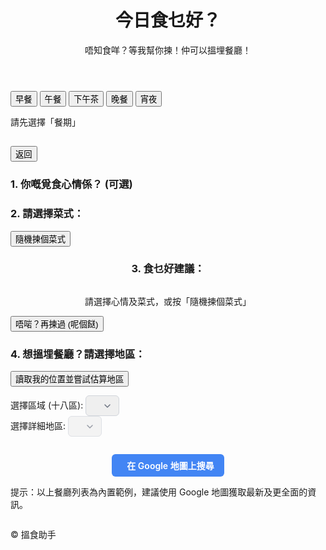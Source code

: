 <!DOCTYPE html>
<html lang="zh-Hant">
   <head>
      <meta charset="UTF-8">
      <meta name="viewport" content="width=device-width, initial-scale=1.0">
      <title>今日食乜好？</title>
      <script src="https://cdn.tailwindcss.com"></script>
      <link href="https://cdnjs.cloudflare.com/ajax/libs/font-awesome/6.0.0-beta3/css/all.min.css" rel="stylesheet">
      <style>
         body {
         font-family: 'Inter', 'Noto Sans TC', sans-serif;
         }
         .meal-suggestion-card, .restaurant-suggestion-card {
         min-height: 80px;
         display: flex;
         flex-direction: column;
         align-items: center;
         justify-content: center;
         transition: all 0.3s ease-in-out;
         }
         .cuisine-btn, .mood-btn {
         transition: all 0.2s ease-in-out;
         margin: 0.25rem;
         }
         .suggestion-update {
         animation: fadeIn 0.5s ease-in-out;
         }
         @keyframes fadeIn {
         from { opacity: 0; transform: translateY(10px); }
         to { opacity: 1; transform: translateY(0); }
         }
         .selected-btn {
         --tw-ring-color: theme('colors.orange.500', '#F97316');
         box-shadow: 0 0 0 2px var(--tw-ring-color);
         transform: scale(1.03);
         filter: brightness(1.05);
         }
         .mood-btn.selected-btn {
         background-color: theme('colors.purple.500');
         color: theme('colors.white');
         --tw-ring-color: theme('colors.purple.700');
         }
         .cuisine-btn.selected-btn {
         background-color: theme('colors.sky.500');
         color: theme('colors.white');
         --tw-ring-color: theme('colors.sky.700');
         }
         .list-disc { list-style-type: disc; padding-left: 1.5rem; }
         .google-maps-btn { display: inline-flex; align-items: center; justify-content: center; padding: 0.5rem 1rem; background-color: #4285F4; color: white; border-radius: 0.375rem; font-weight: 600; transition: background-color 0.15s ease-in-out; text-decoration: none; }
         .google-maps-btn:hover { background-color: #3578E5; }
         .google-maps-btn i { margin-right: 0.5rem; }
         select { padding: 0.5rem 2.5rem 0.5rem 0.75rem; border-radius: 0.375rem; border: 1px solid #D1D5DB; background-image: url("data:image/svg+xml,%3csvg xmlns='http://www.w3.org/2000/svg' fill='none' viewBox='0 0 20 20'%3e%3cpath stroke='%236b7280' stroke-linecap='round' stroke-linejoin='round' stroke-width='1.5' d='M6 8l4 4 4-4'/%3e%3c/svg%3e"); background-position: right 0.5rem center; background-repeat: no-repeat; background-size: 1.5em 1.5em; -webkit-appearance: none; -moz-appearance: none; appearance: none; }
         select:focus { outline: 2px solid transparent; outline-offset: 2px; border-color: #2563EB; box-shadow: 0 0 0 2px #BFDBFE; }
      </style>
   </head>
   <body class="bg-gradient-to-br from-lime-100 to-green-200 min-h-screen flex flex-col items-center justify-center p-4 selection:bg-green-500 selection:text-white">
      <div class="bg-white p-6 sm:p-8 rounded-xl shadow-2xl w-full max-w-3xl text-center">
         <div id="pageMealTimeSelection">
            <header class="mb-6 sm:mb-8">
               <h1 class="text-4xl sm:text-5xl font-bold text-green-600">今日食乜好？</h1>
               <p class="text-gray-600 mt-2 text-sm sm:text-base">唔知食咩？等我幫你揀！仲可以搵埋餐廳！</p>
            </header>
            <div class="mb-4 grid grid-cols-2 sm:grid-cols-3 lg:grid-cols-5 gap-2">
               <button data-mealtype="breakfast" class="meal-time-btn bg-yellow-400 hover:bg-yellow-500 text-yellow-800 font-semibold py-2 px-4 rounded-lg shadow-md transition duration-150 ease-in-out transform hover:scale-105 w-full">早餐</button>
               <button data-mealtype="lunch" class="meal-time-btn bg-green-400 hover:bg-green-500 text-green-800 font-semibold py-2 px-4 rounded-lg shadow-md transition duration-150 ease-in-out transform hover:scale-105 w-full">午餐</button>
               <button data-mealtype="afternoonTea" class="meal-time-btn bg-orange-400 hover:bg-orange-500 text-orange-800 font-semibold py-2 px-4 rounded-lg shadow-md transition duration-150 ease-in-out transform hover:scale-105 w-full">下午茶</button>
               <button data-mealtype="dinner" class="meal-time-btn bg-red-400 hover:bg-red-500 text-red-800 font-semibold py-2 px-4 rounded-lg shadow-md transition duration-150 ease-in-out transform hover:scale-105 w-full">晚餐</button>
               <button data-mealtype="supper" class="meal-time-btn bg-indigo-400 hover:bg-indigo-500 text-indigo-800 font-semibold py-2 px-4 rounded-lg shadow-md transition duration-150 ease-in-out transform hover:scale-105 w-full">宵夜</button>
            </div>
            <p id="initialPrompt" class="text-xl sm:text-2xl font-semibold text-gray-700 mt-8">請先選擇「餐期」</p>
         </div>
         <div id="pageDetailsSelection" class="hidden w-full">
            <div class="flex justify-between items-center mb-6">
               <h2 id="selectedMealTimeHeader" class="text-2xl sm:text-3xl font-bold text-green-700 text-left"></h2>
               <button id="btnGoBack" class="bg-gray-300 hover:bg-gray-400 text-gray-800 font-semibold py-2 px-4 rounded-lg shadow text-sm flex items-center">
               <i class="fas fa-arrow-left mr-1"></i> 返回
               </button>
            </div>
            <div class="my-4 sm:my-6 text-left">
               <h3 class="text-lg font-semibold text-gray-700 mb-2">1. 你嘅覓食心情係？ <span class="text-sm text-gray-500">(可選)</span></h3>
               <div id="moodSelectionArea" class="flex flex-wrap justify-center items-center border border-gray-200 p-2 rounded-md"></div>
            </div>
            <div class="my-4 sm:my-6 text-left">
               <h3 class="text-lg font-semibold text-gray-700 mb-2">2. 請選擇菜式：</h3>
               <div id="cuisineSelectionArea" class="flex flex-wrap justify-center items-center border border-gray-200 p-2 rounded-md"></div>
            </div>
            <div class="my-4">
               <button id="btnSurpriseCuisine" class="bg-green-500 hover:bg-green-600 text-white font-bold py-2 px-4 rounded-lg shadow-lg transition duration-150 ease-in-out transform hover:scale-105 w-full sm:w-auto text-base">
               <i class="fas fa-random mr-1"></i> 隨機揀個菜式
               </button>
            </div>
            <div id="suggestionArea" class="my-6 sm:my-8 p-4 sm:p-6 bg-gray-100 rounded-lg meal-suggestion-card shadow-inner">
               <h3 class="text-lg font-semibold text-gray-700 mb-2 self-start text-left">3. 食乜好建議：</h3>
               <p id="txtSuggestion" class="text-xl sm:text-2xl font-semibold text-gray-700">請選擇心情及菜式，或按「隨機揀個菜式」</p>
            </div>
            <button id="btnTryAgainMeal" class="bg-gray-500 hover:bg-gray-600 text-white font-semibold py-2 px-4 rounded-lg shadow-md transition duration-150 ease-in-out transform hover:scale-105 w-full sm:w-auto hidden mb-4">
            <i class="fas fa-redo mr-1"></i> 唔啱？再揀過 (呢個餸)
            </button>
            <div id="districtSelectionContainer" class="my-4 sm:my-6 text-left hidden">
               <h3 class="text-lg font-semibold text-gray-700 mb-2">4. 想搵埋餐廳？請選擇地區：</h3>
               <div class="mb-3">
                  <button id="btnGetLocation" class="bg-blue-500 hover:bg-blue-600 text-white font-semibold py-2 px-4 rounded-lg shadow-md text-sm flex items-center justify-center w-full sm:w-auto">
                  <i class="fas fa-location-arrow mr-2"></i> 讀取我的位置並嘗試估算地區
                  </button>
                  <p id="locationStatusMessage" class="text-xs text-gray-600 mt-1"></p>
               </div>
               <div class="grid grid-cols-1 sm:grid-cols-2 gap-4">
                  <div>
                     <label for="districtLevel1Dropdown" class="block text-sm font-medium text-gray-700 mb-1">選擇區域 (十八區):</label>
                     <select id="districtLevel1Dropdown" class="w-full"></select>
                  </div>
                  <div>
                     <label for="districtLevel2Dropdown" class="block text-sm font-medium text-gray-700 mb-1">選擇詳細地區:</label>
                     <select id="districtLevel2Dropdown" class="w-full" disabled></select>
                  </div>
               </div>
            </div>
            <div id="restaurantSuggestionArea" class="my-4 sm:my-6 p-4 bg-sky-50 rounded-lg restaurant-suggestion-card shadow-inner hidden">
               <p id="txtRestaurantSuggestion" class="text-lg font-medium text-sky-700"></p>
               <div id="googleMapsLinkContainer" class="mt-4 hidden">
                  <a id="googleMapsLink" href="#" target="_blank" class="google-maps-btn">
                  <i class="fas fa-map-marker-alt"></i>在 Google 地圖上搜尋
                  </a>
               </div>
               <p class="text-xs text-gray-500 mt-3">提示：以上餐廳列表為內置範例，建議使用 Google 地圖獲取最新及更全面的資訊。</p>
            </div>
         </div>
         <footer class="mt-8 text-center text-sm text-gray-600">
            <p>© <span id="currentYear"></span> 搵食助手</p>
         </footer>
      </div>
      <script>
      // --- DOM Elements ---
      const pageMealTimeSelection = document.getElementById('pageMealTimeSelection');
      const pageDetailsSelection = document.getElementById('pageDetailsSelection');
      const initialPrompt = document.getElementById('initialPrompt');
      const selectedMealTimeHeader = document.getElementById('selectedMealTimeHeader');
      const btnGoBack = document.getElementById('btnGoBack');
      const mealTimeButtons = document.querySelectorAll('#pageMealTimeSelection .meal-time-btn');
      const moodSelectionArea = document.getElementById('moodSelectionArea');
      const cuisineSelectionArea = document.getElementById('cuisineSelectionArea');
      const districtLevel1Dropdown = document.getElementById('districtLevel1Dropdown');
      const districtLevel2Dropdown = document.getElementById('districtLevel2Dropdown');
      const districtSelectionContainer = document.getElementById('districtSelectionContainer');
      const btnGetLocation = document.getElementById('btnGetLocation');
      const locationStatusMessage = document.getElementById('locationStatusMessage');
      const suggestionArea = document.getElementById('suggestionArea');
      const txtSuggestion = document.getElementById('txtSuggestion');
      const restaurantSuggestionArea = document.getElementById('restaurantSuggestionArea');
      const txtRestaurantSuggestion = document.getElementById('txtRestaurantSuggestion');
      const googleMapsLinkContainer = document.getElementById('googleMapsLinkContainer');
      const googleMapsLink = document.getElementById('googleMapsLink');
      const btnSurpriseCuisine = document.getElementById('btnSurpriseCuisine');
      const btnTryAgainMeal = document.getElementById('btnTryAgainMeal');
      const currentYearSpan = document.getElementById('currentYear');
      // --- Expanded Meal Data with Moods (Drinks removed from names) ---
      const mealData = {
      breakfast: {
      "港式": [
      { name: "沙嗲牛肉麵配炒蛋多士", moods: ["Comfort Food", "快靚正"] },
      { name: "雪菜肉絲米粉", moods: ["快靚正", "健康清淡啲～"] },
      { name: "腿蛋治", moods: ["快靚正"] },
      { name: "火腿通粉", moods: ["快靚正", "Comfort Food"] },
      { name: "皮蛋瘦肉粥配炒麵", moods: ["Comfort Food", "健康清淡啲～"] },
      { name: "腸粉 (可加混醬)", moods: ["快靚正", "Comfort Food"] },
      { name: "鮮油菠蘿包", moods: ["Comfort Food"] },
      { name: "餐蛋麵", moods: ["快靚正", "Comfort Food"] },
      { name: "即叫即製粢飯", moods: ["Comfort Food"] },
      { name: "魚柳包", moods: ["快靚正"] }
      ],
      "西式": [
      { name: "穀物片配牛奶/豆漿", moods: ["健康清淡啲～", "快靚正"] },
      { name: "乳酪杯配水果麥片", moods: ["健康清淡啲～"] },
      { name: "煙肉蛋奄列配薯餅", moods: ["Comfort Food"] },
      { name: "英式鬆餅 (Scones)", moods: ["想食豪啲！"] },
      { name: "鬆餅 (Pancakes) 配楓糖漿", moods: ["Comfort Food"] },
      { name: "法式吐司 (French Toast)", moods: ["Comfort Food"] },
      { name: "牛角包", moods: ["快靚正"] },
      { name: "英式全餐 (Full English)", moods: ["想食豪啲！", "Comfort Food"] },
      { name: "煙三文魚貝果 (Bagel)", moods: ["健康清淡啲～", "想食豪啲！"] }
      ],
      "中式": [
      { name: "蝦餃燒賣", moods: ["Comfort Food"] },
      { name: "糯米雞", moods: ["Comfort Food"] },
      { name: "牛肉球", moods: ["Comfort Food"] },
      { name: "菜肉包", moods: ["快靚正"] },
      { name: "潮州粉粿", moods: [] },
      { name: "上海粢飯糰", moods: ["Comfort Food"] },
      { name: "粥品 (白粥/皮蛋瘦肉粥)", moods: ["健康清淡啲～", "Comfort Food"] },
      { name: "煎堆油炸鬼", moods: ["Comfort Food"] },
      { name: "饅頭配豆漿", moods: ["健康清淡啲～", "快靚正"] }
      ],
      "其他": [
      { name: "水果拼盤", moods: ["健康清淡啲～"] },
      { name: "能量棒", moods: ["快靚正", "健康清淡啲～"] },
      { name: "飯糰 (便利店)", moods: ["快靚正"] },
      { name: "即食麥皮", moods: ["健康清淡啲～", "快靚正"] },
      { name: "隔夜燕麥杯", moods: ["健康清淡啲～"] },
      { name: "乳酪飲品", moods: ["健康清淡啲～", "快靚正"] },
      { name: "雞蛋仔 (早餐版)", moods: ["快靚正", "Comfort Food"] }
      ]
      },
      lunch: {
      "港式": [
      { name: "碟頭飯 (例：粟米肉粒飯)", moods: ["快靚正", "Comfort Food"] },
      { name: "焗豬扒飯", moods: ["Comfort Food", "想食豪啲！"] },
      { name: "乾炒牛河", moods: ["Comfort Food"] },
      { name: "車仔麵", moods: ["快靚正"] },
      { name: "燒味飯 (例：叉燒飯)", moods: ["快靚正", "Comfort Food"] },
      { name: "雲吞麵/牛腩河", moods: ["Comfort Food"] },
      { name: "常餐", moods: ["快靚正", "Comfort Food"] },
      { name: "炒粉麵 (例：星洲炒米)", moods: ["快靚正"] },
      { name: "豆腐火腩飯", moods: ["Comfort Food"] },
      { name: "枝竹火腩飯", moods: ["Comfort Food"] }
      ],
      "中式": [
      { name: "點心 (例：蝦餃燒賣)", moods: ["Comfort Food"] },
      { name: "兩餸飯", moods: ["快靚正"] },
      { name: "蒸飯套餐 (例：北菇蒸雞飯)", moods: ["健康清淡啲～", "快靚正"] },
      { name: "湯飯/泡飯", moods: ["健康清淡啲～", "Comfort Food"] },
      { name: "麻婆豆腐飯", moods: ["Comfort Food"] },
      { name: "水煮牛肉飯 (一人份)", moods: ["Comfort Food"] },
      { name: "擔擔麵", moods: ["Comfort Food"] },
      { name: "酸辣粉", moods: [] },
      { name: "蘭州拉麵", moods: ["Comfort Food"] },
      { name: "餃子 (水餃/煎餃)", moods: ["快靚正", "Comfort Food"] }
      ],
      "日式": [
      { name: "壽司拼盤", moods: ["想食豪啲！", "健康清淡啲～"] },
      { name: "刺身飯 (魚生飯)", moods: ["想食豪啲！", "健康清淡啲～"] },
      { name: "豬扒丼 (吉列豬扒飯)", moods: ["Comfort Food"] },
      { name: "親子丼 (滑蛋雞肉飯)", moods: ["Comfort Food", "健康清淡啲～"] },
      { name: "牛肉飯 (牛丼)", moods: ["快靚正", "Comfort Food"] },
      { name: "拉麵 (豚骨/醬油/味噌)", moods: ["Comfort Food"] },
      { name: "烏冬 (湯烏冬/炒烏冬)", moods: ["Comfort Food", "健康清淡啲～"] },
      { name: "日式咖喱飯", moods: ["Comfort Food"] },
      { name: "天婦羅丼", moods: [] },
      { name: "蕎麥麵/冷麵", moods: ["健康清淡啲～"] }
      ],
      "韓式": [
      { name: "韓式拌飯 (Bibimbap)", moods: ["健康清淡啲～"] },
      { name: "泡菜炒飯", moods: ["Comfort Food"] },
      { name: "韓式炸醬麵", moods: ["Comfort Food"] },
      { name: "豆腐海鮮湯配飯", moods: ["健康清淡啲～", "Comfort Food"] },
      { name: "韓式炸雞 (一人份)", moods: ["Comfort Food", "想食豪啲！"] },
      { name: "部隊鍋 (一人份)", moods: ["Comfort Food"] },
      { name: "紫菜包飯 (Kimbap)", moods: ["快靚正", "健康清淡啲～"] },
      { name: "人參雞湯 (一人份)", moods: ["健康清淡啲～", "Comfort Food"] },
      { name: "韓式炒粉絲 (Japchae)", moods: ["健康清淡啲～"] }
      ],
      "西式": [
      { name: "意粉 (肉醬/白汁/香草)", moods: ["Comfort Food"] },
      { name: "薄餅 (Pizza)", moods: ["Comfort Food", "想食豪啲！"] },
      { name: "公司三文治配薯條", moods: ["快靚正", "Comfort Food"] },
      { name: "西式沙律配雞扒/三文魚", moods: ["健康清淡啲～"] },
      { name: "漢堡包餐", moods: ["快靚正", "Comfort Food"] },
      { name: "焗薯配料", moods: ["Comfort Food"] },
      { name: "西式湯配麵包", moods: ["健康清淡啲～"] },
      { name: "烤雞/雞扒餐", moods: ["Comfort Food"] },
      { name: "魚柳包配薯條", moods: ["快靚正"] }
      ],
      "東南亞": [
      { name: "泰式豬頸肉飯", moods: ["Comfort Food"] },
      { name: "青咖喱雞飯", moods: ["Comfort Food"] },
      { name: "冬蔭功金邊粉", moods: [] },
      { name: "海南雞飯", moods: ["Comfort Food", "健康清淡啲～"] },
      { name: "越南生牛肉河 (Pho)", moods: ["健康清淡啲～", "Comfort Food"] },
      { name: "扎肉撈檬", moods: ["健康清淡啲～"] },
      { name: "喇沙 (Laksa)", moods: ["Comfort Food"] },
      { name: "肉骨茶", moods: ["Comfort Food"] },
      { name: "泰式炒河 (Pad See Ew)", moods: ["Comfort Food"] },
      { name: "印尼炒飯 (Nasi Goreng)", moods: ["Comfort Food"] }
      ],
      "快餐/輕食": [
      { name: "連鎖快餐套餐", moods: ["快靚正"] },
      { name: "Subway潛艇堡", moods: ["快靚正", "健康清淡啲～"] },
      { name: "便利店飯盒/意粉", moods: ["快靚正"] },
      { name: "沙律杯", moods: ["健康清淡啲～", "快靚正"] },
      { name: "杯麵", moods: ["快靚正", "Comfort Food"] },
      { name: "烤雞卷餅 (Wrap)", moods: ["快靚正", "健康清淡啲～"] }
      ],
      "其他": [
      { name: "台式肉燥飯/便當", moods: ["Comfort Food", "快靚正"] },
      { name: "印度咖喱配薄餅 (Naan)", moods: ["Comfort Food"] },
      { name: "土耳其烤肉卷 (Kebab)", moods: ["快靚正"] },
      { name: "墨西哥卷餅 (Burrito)", moods: ["Comfort Food"] },
      { name: "中東旋轉烤肉 (Shawarma)", moods: ["快靚正"] }
      ]
      },
      afternoonTea: {
      "港式": [
      { name: "西多士", moods: ["Comfort Food", "想食豪啲！"] },
      { name: "炸雞脾薯條", moods: ["Comfort Food"] },
      { name: "奶油豬仔包", moods: ["快靚正", "Comfort Food"] },
      { name: "蛋撻", moods: ["快靚正", "Comfort Food"] },
      { name: "菠蘿油", moods: ["Comfort Food"] },
      { name: "公司三文治", moods: ["快靚正"] },
      { name: "熱狗", moods: ["快靚正"] },
      { name: "沙嗲牛肉包", moods: ["Comfort Food"] },
      { name: "炸魚薯條 (茶記版)", moods: ["Comfort Food"] },
      { name: "豬扒包", moods: ["Comfort Food"] }
      ],
      "西式": [
      { name: "英式鬆餅 (Scones)", moods: ["想食豪啲！"] },
      { name: "Cupcakes", moods: [] },
      { name: "Macarons", moods: ["想食豪啲！"] },
      { name: "芝士蛋糕", moods: ["Comfort Food", "想食豪啲！"] },
      { name: "窩夫 (Waffles)", moods: ["Comfort Food"] },
      { name: "手指三文治", moods: ["健康清淡啲～", "快靚正"] },
      { name: "Quiche (法式鹹派)", moods: [] },
      { name: "美式冬甩 (Donuts)", moods: ["Comfort Food"] },
      { name: "布朗尼 (Brownie)", moods: ["Comfort Food", "想食豪啲！"]
